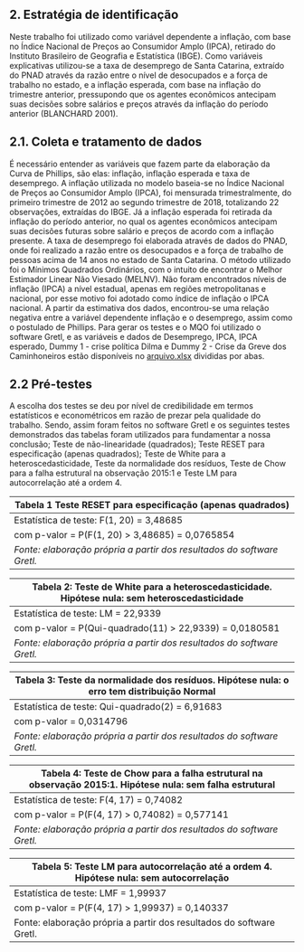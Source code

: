 ## 2. Estratégia de identificação
Neste trabalho foi utilizado como variável dependente a inflação, com base no Índice Nacional de Preços ao Consumidor Amplo (IPCA), retirado do Instituto Brasileiro de Geografia e Estatística (IBGE). Como variáveis explicativas utilizou-se a taxa de desemprego de Santa Catarina, extraído do PNAD através da razão entre o nível de desocupados e a força de trabalho no estado, e a inflação esperada, com base na inflação do trimestre anterior, pressupondo que os agentes econômicos antecipam suas decisões sobre salários e preços através da inflação do período anterior (BLANCHARD 2001).

## 2.1. Coleta e tratamento de dados
É necessário entender as variáveis que fazem parte da elaboração da Curva de Phillips, são elas: inflação, inflação esperada e taxa de desemprego. A inflação utilizada no modelo baseia-se no Índice Nacional de Preços ao Consumidor Amplo (IPCA), foi mensurada trimestralmente, do primeiro trimestre de 2012 ao segundo trimestre de 2018, totalizando 22 observações, extraídas do IBGE. Já a inflação esperada foi retirada da inflação do período anterior, no qual os agentes econômicos antecipam suas decisões futuras sobre salário e preços de acordo com a inflação presente. A taxa de desemprego foi elaborada através de dados do PNAD, onde foi realizado a razão entre os desocupados e a força de trabalho de pessoas acima de 14 anos no estado de Santa Catarina. O método utilizado foi o Mínimos Quadrados Ordinários, com o intuito de encontrar o Melhor Estimador Linear Não Viesado (MELNV). 
Não foram encontrados níveis de inflação (IPCA) a nível estadual, apenas em regiões metropolitanas e nacional, por esse motivo foi adotado como índice de inflação o IPCA nacional. A partir da estimativa dos dados, encontrou-se uma relação negativa entre a variável dependente inflação e o desemprego, assim como o postulado de Phillips.
Para gerar os testes e o MQO foi utilizado o software Gretl, e as variáveis e dados de Desemprego, IPCA, IPCA esperado, Dummy 1 - crise política Dilma e Dummy 2 - Crise da Greve dos Caminhoneiros estão disponíveis no [arquivo.xlsx](https://docs.google.com/spreadsheets/d/1KlC3sn_jyzfy9S0cqXX5zh8ORhd24CWw/edit?usp=sharing&ouid=101875056719922713924&rtpof=true&sd=true) divididas por abas.

## 2.2 Pré-testes
A escolha dos testes se deu por nível de credibilidade em termos estatísticos e econométricos em razão de prezar pela qualidade do trabalho. Sendo, assim foram feitos no software Gretl e os seguintes testes demonstrados das tabelas foram utilizados para fundamentar a nossa conclusão; Teste de não-linearidade (quadrados); Teste RESET para especificação (apenas quadrados); Teste de White para a heteroscedasticidade, Teste da normalidade dos resíduos, Teste de Chow para a falha estrutural na observação 2015:1 e Teste LM para autocorrelação até a ordem 4. 

| Tabela 1 Teste RESET para especificação (apenas quadrados)           |
| -------------------------------------------------------------------- |
| Estatística de teste: F(1, 20) = 3,48685                             |
| com p-valor = P(F(1, 20) > 3,48685) = 0,0765854                      |
| _Fonte: elaboração própria a partir dos resultados do software Gretl._ |


| Tabela 2: Teste de White para a heteroscedasticidade. Hipótese nula: sem heteroscedasticidade |
| --------------------------------------------------------------------------------------------- |
| Estatística de teste: LM = 22,9339                                                            |
| com p-valor = P(Qui-quadrado(11) > 22,9339) = 0,0180581                                       |
| _Fonte: elaboração própria a partir dos resultados do software Gretl._                          |

 
| Tabela 3: Teste da normalidade dos resíduos. Hipótese nula: o erro tem distribuição Normal |
| ------------------------------------------------------------------------------------------ |
| Estatística de teste: Qui-quadrado(2) = 6,91683                                            |
| com p-valor = 0,0314796                                                                    |
| _Fonte: elaboração própria a partir dos resultados do software Gretl._                       |

| Tabela 4: Teste de Chow para a falha estrutural na observação 2015:1. Hipótese nula: sem falha estrutural |
| --------------------------------------------------------------------------------------------------------- |
| Estatística de teste: F(4, 17) = 0,74082                                                                  |
| com p-valor = P(F(4, 17) > 0,74082) = 0,577141                                                            |
| _Fonte: elaboração própria a partir dos resultados do software Gretl._                                     |
 
 
 | Tabela 5: Teste LM para autocorrelação até a ordem 4. Hipótese nula: sem autocorrelação |
 | --------------------------------------------------------------------------------------- |
 | Estatística de teste: LMF = 1,99937                                                     |
 | com p-valor = P(F(4, 17) > 1,99937) = 0,140337                                          |
 | Fonte: elaboração própria a partir dos resultados do software Gretl.                    |


